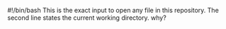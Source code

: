 #!/bin/bash
This is the exact input to open any file in this repository.
The second line states the current working directory.
why?
